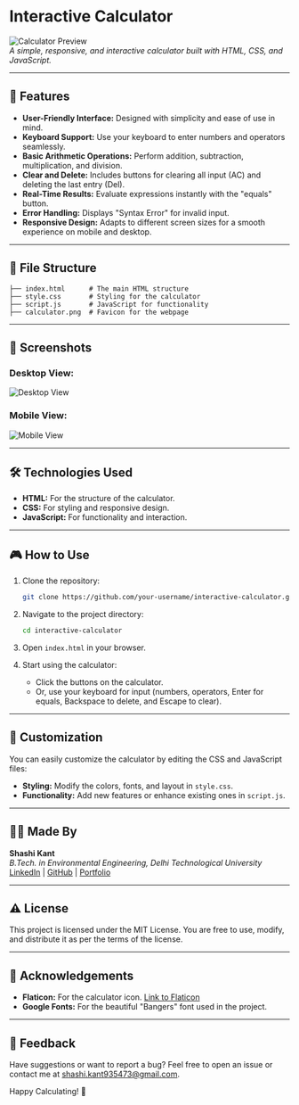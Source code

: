 # Interactive Calculator

![Calculator Preview](https://placehold.co/800x400?text=Calculator+Preview)  
*A simple, responsive, and interactive calculator built with HTML, CSS, and JavaScript.*

---

## 🚀 Features

- **User-Friendly Interface:** Designed with simplicity and ease of use in mind.
- **Keyboard Support:** Use your keyboard to enter numbers and operators seamlessly.
- **Basic Arithmetic Operations:** Perform addition, subtraction, multiplication, and division.
- **Clear and Delete:** Includes buttons for clearing all input (AC) and deleting the last entry (Del).
- **Real-Time Results:** Evaluate expressions instantly with the "equals" button.
- **Error Handling:** Displays "Syntax Error" for invalid input.
- **Responsive Design:** Adapts to different screen sizes for a smooth experience on mobile and desktop.

---

## 📂 File Structure

```
├── index.html      # The main HTML structure
├── style.css       # Styling for the calculator
├── script.js       # JavaScript for functionality
├── calculator.png  # Favicon for the webpage
```

---

## 📸 Screenshots

### Desktop View:
![Desktop View](https://placehold.co/800x400?text=Desktop+View)

### Mobile View:
![Mobile View](https://placehold.co/400x800?text=Mobile+View)

---

## 🛠️ Technologies Used

- **HTML:** For the structure of the calculator.
- **CSS:** For styling and responsive design.
- **JavaScript:** For functionality and interaction.

---

## 🎮 How to Use

1. Clone the repository:
   ```bash
   git clone https://github.com/your-username/interactive-calculator.git
   ```
2. Navigate to the project directory:
   ```bash
   cd interactive-calculator
   ```
3. Open `index.html` in your browser.

4. Start using the calculator:
   - Click the buttons on the calculator.
   - Or, use your keyboard for input (numbers, operators, Enter for equals, Backspace to delete, and Escape to clear).

---

## 🌟 Customization

You can easily customize the calculator by editing the CSS and JavaScript files:

- **Styling:** Modify the colors, fonts, and layout in `style.css`.
- **Functionality:** Add new features or enhance existing ones in `script.js`.

---

## 👨‍💻 Made By

**Shashi Kant**  
*B.Tech. in Environmental Engineering, Delhi Technological University*  
[LinkedIn](#) | [GitHub](#) | [Portfolio](#)

---

## ⚠️ License

This project is licensed under the MIT License. You are free to use, modify, and distribute it as per the terms of the license.

---

## 🤝 Acknowledgements

- **Flaticon:** For the calculator icon. [Link to Flaticon](https://www.flaticon.com/free-icons/calculator)
- **Google Fonts:** For the beautiful "Bangers" font used in the project.

---

## 📝 Feedback

Have suggestions or want to report a bug? Feel free to open an issue or contact me at shashi.kant935473@gmail.com.

Happy Calculating! 🎉
